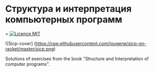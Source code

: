 # Структура и интерпретация компьютерных программ
=
[![Licence MIT](https://img.shields.io/badge/license-MIT-blue.svg)](https://opensource.org/licenses/MIT)

![Sicp-cover] (https://raw.githubusercontent.com/jougene/sicp-on-racket/master/sicp.png)

Solutions of exercises from the book "Structure and Interpretation of computer programs".


